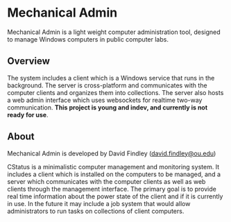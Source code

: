 # Mechanical Admin

Mechanical Admin is a light weight computer administration tool, designed to manage Windows computers in public computer labs.

## Overview

The system includes a client which is a Windows service that runs in the background. The server is cross-platform and communicates with the computer clients and organizes them into collections. The server also hosts a web admin interface which uses websockets for realtime two-way communication. **This project is young and indev, and currently is not ready for use**.

## About

Mechanical Admin is developed by David Findley (david.findley@ou.edu)

CStatus is a minimalistic computer management and monitoring system. It includes a client which is installed on the computers to be managed, and a server which communicates with the computer clients as well as web clients through the management interface. The primary goal is to provide real time information about the power state of the client and if it is currently in use. In the future it may include a job system that would allow administrators to run tasks on collections of client computers.

